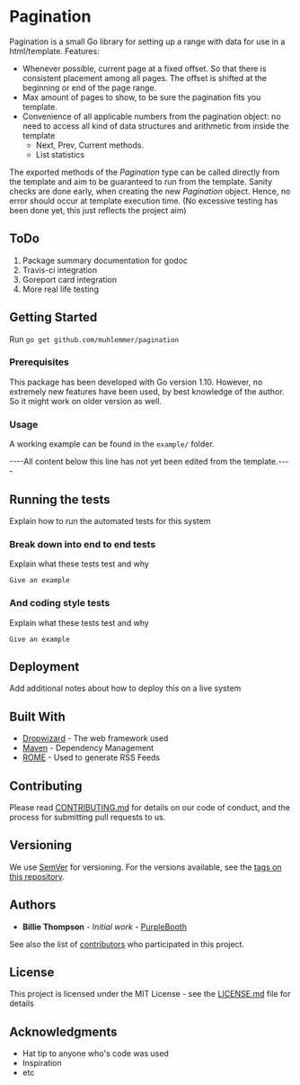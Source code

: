 ﻿# Pagination
Pagination is a small Go library for setting up a range with data for use in a html/template. Features:
* Whenever possible, current page at a fixed offset. So that there is consistent placement among all pages. The offset is shifted at the beginning or end of the page range.
* Max amount of pages to show, to be sure the pagination fits you template.
* Convenience of all applicable numbers from the pagination object: no need to access all kind of data structures and arithmetic from inside the template
  * Next, Prev, Current methods.
  * List statistics 

The exported methods of the *Pagination* type can be called directly from the template and aim to be guaranteed to run from the template. Sanity checks are done early, when creating the new *Pagination* object. Hence, no error should occur at template execution time. (No excessive testing has been done yet, this just reflects the project aim)

## ToDo
1. Package summary documentation for godoc
2. Travis-ci integration
3. Goreport card integration
4. More real life testing

## Getting Started

Run ````go get github.com/muhlemmer/pagination````

### Prerequisites

This package has been developed with Go version 1.10. However, no extremely new features have been used, by best knowledge of the author. So it might work on older version as well.

### Usage

A working example can be found in the `example/` folder.

----All content below this line has not yet been edited from the template.----

## Running the tests

Explain how to run the automated tests for this system

### Break down into end to end tests

Explain what these tests test and why

```
Give an example
```

### And coding style tests

Explain what these tests test and why

```
Give an example
```

## Deployment

Add additional notes about how to deploy this on a live system

## Built With

* [Dropwizard](http://www.dropwizard.io/1.0.2/docs/) - The web framework used
* [Maven](https://maven.apache.org/) - Dependency Management
* [ROME](https://rometools.github.io/rome/) - Used to generate RSS Feeds

## Contributing

Please read [CONTRIBUTING.md](https://gist.github.com/PurpleBooth/b24679402957c63ec426) for details on our code of conduct, and the process for submitting pull requests to us.

## Versioning

We use [SemVer](http://semver.org/) for versioning. For the versions available, see the [tags on this repository](https://github.com/your/project/tags). 

## Authors

* **Billie Thompson** - *Initial work* - [PurpleBooth](https://github.com/PurpleBooth)

See also the list of [contributors](https://github.com/your/project/contributors) who participated in this project.

## License

This project is licensed under the MIT License - see the [LICENSE.md](LICENSE.md) file for details

## Acknowledgments

* Hat tip to anyone who's code was used
* Inspiration
* etc

